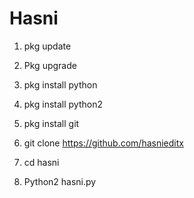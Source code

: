 # Hasni  

1.  pkg update

2.  Pkg upgrade

3. pkg install python

4. pkg install python2

5. pkg install git

6. git clone https://github.com/hasnieditx


7. cd hasni
 
8. Python2 hasni.py
